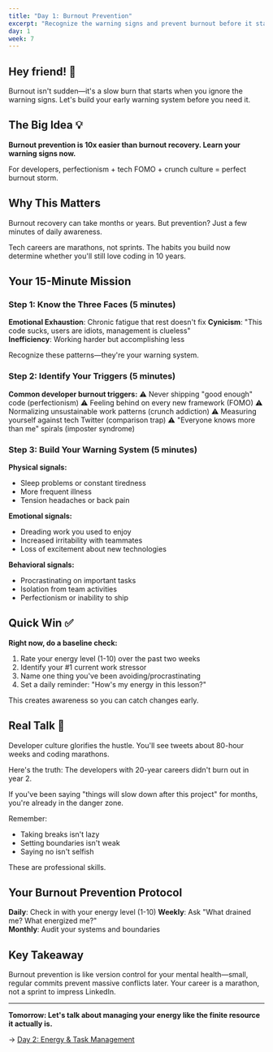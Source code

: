 ```yaml
---
title: "Day 1: Burnout Prevention"
excerpt: "Recognize the warning signs and prevent burnout before it starts"
day: 1
week: 7
---
```


## Hey friend! 👋

Burnout isn't sudden—it's a slow burn that starts when you ignore the warning signs. Let's build your early warning system before you need it.

## The Big Idea 💡

**Burnout prevention is 10x easier than burnout recovery. Learn your warning signs now.**

For developers, perfectionism + tech FOMO + crunch culture = perfect burnout storm.

## Why This Matters

Burnout recovery can take months or years. But prevention? Just a few minutes of daily awareness.

Tech careers are marathons, not sprints. The habits you build now determine whether you'll still love coding in 10 years.

## Your 15-Minute Mission

### Step 1: Know the Three Faces (5 minutes)

**Emotional Exhaustion**: Chronic fatigue that rest doesn't fix
**Cynicism**: "This code sucks, users are idiots, management is clueless"\
**Inefficiency**: Working harder but accomplishing less

Recognize these patterns—they're your warning system.

### Step 2: Identify Your Triggers (5 minutes)

**Common developer burnout triggers:**
⚠️ Never shipping "good enough" code (perfectionism)
⚠️ Feeling behind on every new framework (FOMO)
⚠️ Normalizing unsustainable work patterns (crunch addiction)
⚠️ Measuring yourself against tech Twitter (comparison trap)
⚠️ "Everyone knows more than me" spirals (imposter syndrome)

### Step 3: Build Your Warning System (5 minutes)

**Physical signals:**

- Sleep problems or constant tiredness
- More frequent illness
- Tension headaches or back pain

**Emotional signals:**

- Dreading work you used to enjoy
- Increased irritability with teammates
- Loss of excitement about new technologies

**Behavioral signals:**

- Procrastinating on important tasks
- Isolation from team activities
- Perfectionism or inability to ship

## Quick Win ✅

**Right now, do a baseline check:**

1. Rate your energy level (1-10) over the past two weeks
2. Identify your #1 current work stressor
3. Name one thing you've been avoiding/procrastinating
4. Set a daily reminder: "How's my energy in this lesson?"

This creates awareness so you can catch changes early.

## Real Talk 💬

Developer culture glorifies the hustle. You'll see tweets about 80-hour weeks and coding marathons.

Here's the truth: The developers with 20-year careers didn't burn out in year 2.

If you've been saying "things will slow down after this project" for months, you're already in the danger zone.

Remember:

- Taking breaks isn't lazy
- Setting boundaries isn't weak
- Saying no isn't selfish

These are professional skills.

## Your Burnout Prevention Protocol

**Daily**: Check in with your energy level (1-10)
**Weekly**: Ask "What drained me? What energized me?"\
**Monthly**: Audit your systems and boundaries

## Key Takeaway

Burnout prevention is like version control for your mental health—small, regular commits prevent massive conflicts later. Your career is a marathon, not a sprint to impress LinkedIn.

---

**Tomorrow: Let's talk about managing your energy like the finite resource it actually is.**

→ [Day 2: Energy & Task Management](./02-energy-task-management)
